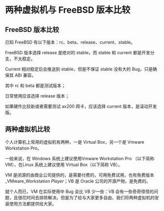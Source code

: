 # 两种虚拟机与 FreeBSD 版本比较

## FreeBSD 版本比较

已知 FreeBSD 有以下版本：rc、beta、release、current、stable。

FreeBSD 版本选择 release 是绝对的 stable，而 stable 和 current 都是开发分支，不太稳定。 

Current 相对稳定后会推送到 stable，但是不保证 stable 没有大的 Bug，只是确保其 ABI 兼容。

其中 rc 和 beta 都是测试版本；

日常使用应该选择 release 版本；

如果硬件比较新或者需要测试 ax200 网卡，应该选择 current 版本，是滚动开发版。

## 两种虚拟机比较

个人计算机上常用的虚拟机有两种，一是 Virtual Box，另一个是 Vmware Workstation Pro。

一般来说，在 Windows 系统上建议使用Vmware Workstation Pro （以下简称 VM），在Linux 系统上建议使用 Virtual Box（以下简称 VB）。

VM 是闭源的由商业公司提供的，是需要付费的，可用免费试用，也有免费版本 _VMware_Workstation _Player_；VB 是 Oracle 公司的开源产物，是免费的。

就个人而已，VM 在实际使用中 Bug 会比 VB 少一些：VB 会有一些奇奇怪怪的问题，且很花时间去排除解决。但是为了给与大家更多自由，我们将两种虚拟机的安装使用方法都提供给大家。

